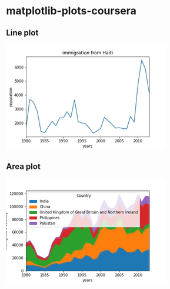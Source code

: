 # matplotlib-plots-coursera

## Line plot

![](images/Haiti_Canada_immi.jpg)

## Area plot
![](images/areaplot.png)
